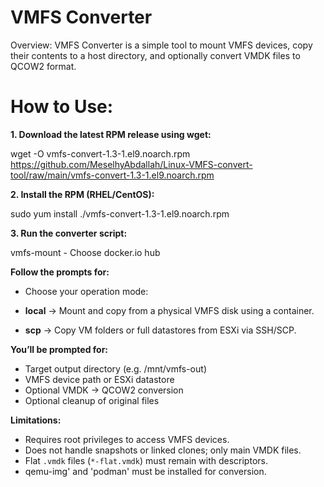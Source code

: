# VMFS Converter

Overview:
VMFS Converter is a simple tool to mount VMFS devices, copy their contents to a host directory, and optionally convert VMDK files to QCOW2 format.

# How to Use:

**1. Download the latest RPM release using wget:**

wget -O vmfs-convert-1.3-1.el9.noarch.rpm https://github.com/MeselhyAbdallah/Linux-VMFS-convert-tool/raw/main/vmfs-convert-1.3-1.el9.noarch.rpm


**2. Install the RPM (RHEL/CentOS):**

sudo yum install ./vmfs-convert-1.3-1.el9.noarch.rpm

**3. Run the converter script:**

vmfs-mount
      - Choose docker.io hub

**Follow the prompts for:**
- Choose your operation mode:

- **local** → Mount and copy from a physical VMFS disk using a container.

- **scp** → Copy VM folders or full datastores from ESXi via SSH/SCP.

**You’ll be prompted for:**
- Target output directory (e.g. /mnt/vmfs-out)
- VMFS device path or ESXi datastore
- Optional VMDK → QCOW2 conversion
- Optional cleanup of original files

**Limitations:**
- Requires root privileges to access VMFS devices.
- Does not handle snapshots or linked clones; only main VMDK files.
- Flat `.vmdk` files (`*-flat.vmdk`) must remain with descriptors.
- qemu-img' and 'podman' must be installed for conversion.
